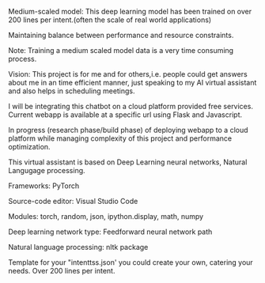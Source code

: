 Medium-scaled model: This deep learning model has been trained on over 200 lines per intent.(often the scale of real world applications)

Maintaining balance between performance and resource constraints.

Note: Training a medium scaled model data is a very time consuming process.

Vision: This project is for me and for others,i.e. people could get answers about me in an time efficient manner, just speaking to my AI virtual assistant and also helps in scheduling meetings.

I will be integrating this chatbot on a cloud platform provided free services.
Current webapp is available at a specific url using Flask and Javascript.

In progress (research phase/build phase) of deploying webapp to a cloud platform while managing complexity of this project and performance optimization.



This virtual assistant is based on Deep Learning neural networks, Natural Langugage processing.

Frameworks: PyTorch

Source-code editor: Visual Studio Code

Modules: torch, random, json, ipython.display, math, numpy

Deep learning network type: Feedforward neural network path

Natural language processing: nltk package

Template for your "intenttss.json' you could create your own, catering your needs.
Over 200 lines per intent.





    
